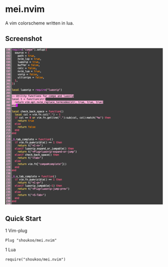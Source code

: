 # mei.nvim
A vim colorscheme written in lua.

## Screenshot
![screenshot](screenshot.png)

## Quick Start
1 Vim-plug
```
Plug "shoukoo/mei.nvim"
```
1 Lua
```
require("shoukoo/mei.nvim")
```
